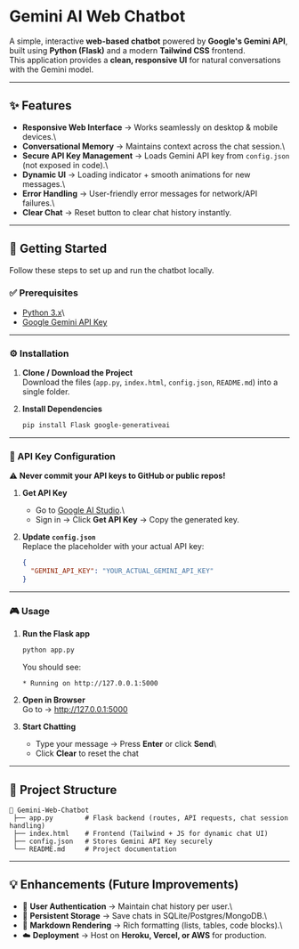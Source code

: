 # Gemini AI Web Chatbot

A simple, interactive **web-based chatbot** powered by **Google's Gemini
API**, built using **Python (Flask)** and a modern **Tailwind CSS**
frontend.\
This application provides a **clean, responsive UI** for natural
conversations with the Gemini model.

------------------------------------------------------------------------

## ✨ Features

-   **Responsive Web Interface** → Works seamlessly on desktop & mobile
    devices.\
-   **Conversational Memory** → Maintains context across the chat
    session.\
-   **Secure API Key Management** → Loads Gemini API key from
    `config.json` (not exposed in code).\
-   **Dynamic UI** → Loading indicator + smooth animations for new
    messages.\
-   **Error Handling** → User-friendly error messages for network/API
    failures.\
-   **Clear Chat** → Reset button to clear chat history instantly.

------------------------------------------------------------------------

## 🚀 Getting Started

Follow these steps to set up and run the chatbot locally.

### ✅ Prerequisites

-   [Python 3.x](https://www.python.org/downloads/)\
-   [Google Gemini API Key](https://aistudio.google.com/)

------------------------------------------------------------------------

### ⚙️ Installation

1.  **Clone / Download the Project**\
    Download the files (`app.py`, `index.html`, `config.json`,
    `README.md`) into a single folder.

2.  **Install Dependencies**

    ``` bash
    pip install Flask google-generativeai
    ```

------------------------------------------------------------------------

### 🔑 API Key Configuration

⚠️ **Never commit your API keys to GitHub or public repos!**

1.  **Get API Key**

    -   Go to [Google AI Studio](https://aistudio.google.com/).\
    -   Sign in → Click **Get API Key** → Copy the generated key.

2.  **Update `config.json`**\
    Replace the placeholder with your actual API key:

    ``` json
    {
      "GEMINI_API_KEY": "YOUR_ACTUAL_GEMINI_API_KEY"
    }
    ```

------------------------------------------------------------------------

### 🎮 Usage

1.  **Run the Flask app**

    ``` bash
    python app.py
    ```

    You should see:

        * Running on http://127.0.0.1:5000

2.  **Open in Browser**\
    Go to → <http://127.0.0.1:5000>

3.  **Start Chatting**

    -   Type your message → Press **Enter** or click **Send**\
    -   Click **Clear** to reset the chat

------------------------------------------------------------------------

## 📁 Project Structure

    📂 Gemini-Web-Chatbot
     ├── app.py        # Flask backend (routes, API requests, chat session handling)
     ├── index.html    # Frontend (Tailwind + JS for dynamic chat UI)
     ├── config.json   # Stores Gemini API Key securely
     └── README.md     # Project documentation

------------------------------------------------------------------------

## 💡 Enhancements (Future Improvements)

-   🔐 **User Authentication** → Maintain chat history per user.\
-   💾 **Persistent Storage** → Save chats in SQLite/Postgres/MongoDB.\
-   📝 **Markdown Rendering** → Rich formatting (lists, tables, code
    blocks).\
-   ☁️ **Deployment** → Host on **Heroku, Vercel, or AWS** for
    production.
